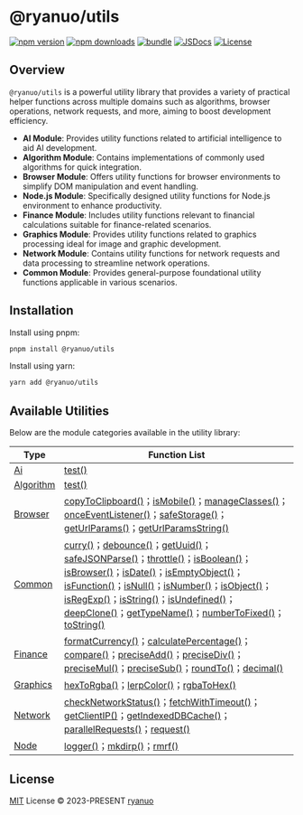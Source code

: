 # @ryanuo/utils

[![npm version][npm-version-src]][npm-version-href]
[![npm downloads][npm-downloads-src]][npm-downloads-href]
[![bundle][bundle-src]][bundle-href]
[![JSDocs][jsdocs-src]][jsdocs-href]
[![License][license-src]][license-href]

## Overview

`@ryanuo/utils` is a powerful utility library that provides a variety of practical helper functions across multiple domains such as algorithms, browser operations, network requests, and more, aiming to boost development efficiency.
- **AI Module**: Provides utility functions related to artificial intelligence to aid AI development.
- **Algorithm Module**: Contains implementations of commonly used algorithms for quick integration.
- **Browser Module**: Offers utility functions for browser environments to simplify DOM manipulation and event handling.
- **Node.js Module**: Specifically designed utility functions for Node.js environment to enhance productivity.
- **Finance Module**: Includes utility functions relevant to financial calculations suitable for finance-related scenarios.
- **Graphics Module**: Provides utility functions related to graphics processing ideal for image and graphic development.
- **Network Module**: Contains utility functions for network requests and data processing to streamline network operations.
- **Common Module**: Provides general-purpose foundational utility functions applicable in various scenarios.

## Installation

Install using pnpm:

```bash
pnpm install @ryanuo/utils
```

Install using yarn:

```bash
yarn add @ryanuo/utils
```

## Available Utilities

Below are the module categories available in the utility library:
<!-- auto utils start -->
| Type | Function List |
|------|----------------|
| [Ai](https://utils.ryanuo.cc/api/ai/) | [test()](https://utils.ryanuo.cc/api/ai/variables/test.html) |
| [Algorithm](https://utils.ryanuo.cc/api/algorithm/) | [test()](https://utils.ryanuo.cc/api/algorithm/variables/test.html) |
| [Browser](https://utils.ryanuo.cc/api/browser/) | [copyToClipboard()](https://utils.ryanuo.cc/api/browser/functions/copyToClipboard.html)；[isMobile()](https://utils.ryanuo.cc/api/browser/functions/isMobile.html)；[manageClasses()](https://utils.ryanuo.cc/api/browser/functions/manageClasses.html)；[onceEventListener()](https://utils.ryanuo.cc/api/browser/functions/onceEventListener.html)；[safeStorage()](https://utils.ryanuo.cc/api/browser/variables/safeStorage.html)；[getUrlParams()](https://utils.ryanuo.cc/api/browser/functions/getUrlParams.html)；[getUrlParamsString()](https://utils.ryanuo.cc/api/browser/functions/getUrlParamsString.html) |
| [Common](https://utils.ryanuo.cc/api/common/) | [curry()](https://utils.ryanuo.cc/api/common/functions/curry.html)；[debounce()](https://utils.ryanuo.cc/api/common/functions/debounce.html)；[getUuid()](https://utils.ryanuo.cc/api/common/functions/getUuid.html)；[safeJSONParse()](https://utils.ryanuo.cc/api/common/functions/safeJSONParse.html)；[throttle()](https://utils.ryanuo.cc/api/common/functions/throttle.html)；[isBoolean()](https://utils.ryanuo.cc/api/common/functions/isBoolean.html)；[isBrowser()](https://utils.ryanuo.cc/api/common/functions/isBrowser.html)；[isDate()](https://utils.ryanuo.cc/api/common/functions/isDate.html)；[isEmptyObject()](https://utils.ryanuo.cc/api/common/functions/isEmptyObject.html)；[isFunction()](https://utils.ryanuo.cc/api/common/functions/isFunction.html)；[isNull()](https://utils.ryanuo.cc/api/common/functions/isNull.html)；[isNumber()](https://utils.ryanuo.cc/api/common/functions/isNumber.html)；[isObject()](https://utils.ryanuo.cc/api/common/functions/isObject.html)；[isRegExp()](https://utils.ryanuo.cc/api/common/functions/isRegExp.html)；[isString()](https://utils.ryanuo.cc/api/common/functions/isString.html)；[isUndefined()](https://utils.ryanuo.cc/api/common/functions/isUndefined.html)；[deepClone()](https://utils.ryanuo.cc/api/common/functions/deepClone.html)；[getTypeName()](https://utils.ryanuo.cc/api/common/functions/getTypeName.html)；[numberToFixed()](https://utils.ryanuo.cc/api/common/functions/numberToFixed.html)；[toString()](https://utils.ryanuo.cc/api/common/functions/toString.html) |
| [Finance](https://utils.ryanuo.cc/api/finance/) | [formatCurrency()](https://utils.ryanuo.cc/api/finance/functions/formatCurrency.html)；[calculatePercentage()](https://utils.ryanuo.cc/api/finance/functions/calculatePercentage.html)；[compare()](https://utils.ryanuo.cc/api/finance/functions/compare.html)；[preciseAdd()](https://utils.ryanuo.cc/api/finance/functions/preciseAdd.html)；[preciseDiv()](https://utils.ryanuo.cc/api/finance/functions/preciseDiv.html)；[preciseMul()](https://utils.ryanuo.cc/api/finance/functions/preciseMul.html)；[preciseSub()](https://utils.ryanuo.cc/api/finance/functions/preciseSub.html)；[roundTo()](https://utils.ryanuo.cc/api/finance/functions/roundTo.html)；[decimal()](https://utils.ryanuo.cc/api/finance/variables/decimal.html) |
| [Graphics](https://utils.ryanuo.cc/api/graphics/) | [hexToRgba()](https://utils.ryanuo.cc/api/graphics/functions/hexToRgba.html)；[lerpColor()](https://utils.ryanuo.cc/api/graphics/functions/lerpColor.html)；[rgbaToHex()](https://utils.ryanuo.cc/api/graphics/functions/rgbaToHex.html) |
| [Network](https://utils.ryanuo.cc/api/network/) | [checkNetworkStatus()](https://utils.ryanuo.cc/api/network/functions/checkNetworkStatus.html)；[fetchWithTimeout()](https://utils.ryanuo.cc/api/network/functions/fetchWithTimeout.html)；[getClientIP()](https://utils.ryanuo.cc/api/network/functions/getClientIP.html)；[getIndexedDBCache()](https://utils.ryanuo.cc/api/network/functions/getIndexedDBCache.html)；[parallelRequests()](https://utils.ryanuo.cc/api/network/functions/parallelRequests.html)；[request()](https://utils.ryanuo.cc/api/network/functions/request.html) |
| [Node](https://utils.ryanuo.cc/api/node/) | [logger()](https://utils.ryanuo.cc/api/node/variables/logger.html)；[mkdirp()](https://utils.ryanuo.cc/api/node/functions/mkdirp.html)；[rmrf()](https://utils.ryanuo.cc/api/node/functions/rmrf.html) |
<!-- auto utils end -->

## License

[MIT](./LICENSE) License © 2023-PRESENT [ryanuo](https://github.com/ryanuo)

<!-- Badges -->

[npm-version-src]: https://img.shields.io/npm/v/@ryanuo/utils?style=flat&colorA=080f12&colorB=1fa669
[npm-version-href]: https://npmjs.com/package/@ryanuo/utils
[npm-downloads-src]: https://img.shields.io/npm/dm/@ryanuo/utils?style=flat&colorA=080f12&colorB=1fa669
[npm-downloads-href]: https://npmjs.com/package/@ryanuo/utils
[bundle-src]: https://img.shields.io/bundlephobia/minzip/@ryanuo/utils?style=flat&colorA=080f12&colorB=1fa669&label=minzip
[bundle-href]: https://bundlephobia.com/result?p=@ryanuo/utils
[license-src]: https://img.shields.io/github/license/ryanuo/utils.svg?style=flat&colorA=080f12&colorB=1fa669
[license-href]: https://github.com/ryanuo/utils/blob/main/LICENSE
[jsdocs-src]: https://img.shields.io/badge/jsdocs-reference-080f12?style=flat&colorA=080f12&colorB=1fa669
[jsdocs-href]: https://www.jsdocs.io/package/@ryanuo/utils

